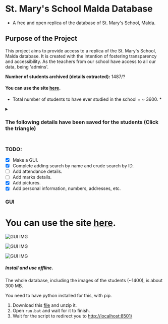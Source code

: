 # St. Mary's School Malda Database

* A free and open replica of the database of St. Mary's School, Malda.

## Purpose of the Project

This project aims to provide access to a replica of the St. Mary's School, Malda database. It is created with the intention of fostering transparency and accessibility. As the teachers from our school have access to all our data, being 'admins'.

**Number of students archived (details extracted):** 1487/?

#### You can use the site [here](https://st-marys-school-malda-archive.streamlit.app/).


* Total number of students to have ever studied in the school = ~ 3600. *
<details>
  <summary> <h3> The following details have been saved for the students (Click the triangle) <h3> </summary>
  
  - Current Address
  - Mobile No (Current)
  - Admission No
  - Class
  - Section
  - Roll No
  - Date of Birth
  - Mother's Mobile No
  - Mobile No (Permanent)
  - City/Village (Permanent)
  - Permanent Address
  - Father's Name
  - Occupation (Father)
  - House (Leo, Britto etc.)
  - Admission Date
  - Session
  - Place of Birth
  - Certificate No
  - Blood Group
  - Aadhar No
  - Gender
  - Religion
  - Ration Type
  - Category
  - Certificate
  - Mother Tongue
  - Any Illness
  - Previous School
  - Cast
  - Qualification (Father)
  - Nationality
  - Marital Status
  - Email ID
  - Guardian Name
  - Parent Income
  - Mother's Name
  - Occupation (Mother)
  - Mother's Qualification
  - Email Code
  - Address Details
    - City/Village (Current)
    - District (Current)
    - Post Office (Current)
    - Police Station (Current)
    - State (Current)
    - Pincode
    - District (Permanent)
    - Post Office (Permanent)
    - Police Station (Permanent)
    - State (Permanent)
    - Pincode (Permanent)
  - Account Holder Name
  - Account Name
  - IFSC Code
  - Bank Name
  - Branch Name
</details>

### TODO:
- [x] Make a GUI.
- [x] Complete adding search by name and crude search by ID.
- [ ] Add attendance details.
- [ ] Add marks details.
- [x] Add pictures.
- [x] Add personal information, numbers, addresses, etc.

### GUI

# You can use the site [here](https://st-marys-school-malda-archive.streamlit.app/).

![GUI IMG](https://github.com/Zephyriyn/St.-Marys-School-Malda-Archive/assets/147987822/022672e3-7c61-4ae6-bbe3-14aa6438014c)

![GUI IMG](https://github.com/Zephyriyn/St.-Marys-School-Malda-Archive/assets/147987822/bbe257cb-5e81-4785-89ad-d749280b1dce)

![GUI IMG](https://github.com/Zephyriyn/St.-Marys-School-Malda-Archive/assets/147987822/c8d96461-b185-4850-bb6c-23061724fc0b)


##### Install and use offline.
The whole database, including the images of the students (~1400), is about 300 MB.

You need to have python installed for this, with pip.

1. Download this [file](https://www.mediafire.com/file/nijrm2wmv6e1qe8/School+Records+V_0.1.zip/file) and unzip it.
2. Open `run.bat` and wait for it to finish.
3. Wait for the script to redirect you to [http://localhost:8501/](http://localhost:8501/)
